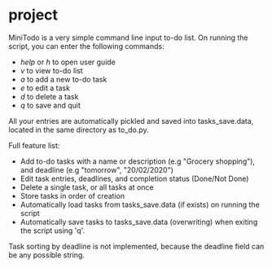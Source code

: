 # project

MiniTodo is a very simple command line input to-do list. 
On running the script, you can enter the following commands:

- *help* or *h* to open user guide
- *v* to view to-do list
- *a* to add a new to-do task
- *e* to edit a task
- *d* to delete a task
- *q* to save and quit

All your entries are automatically pickled and saved into tasks_save.data, located in the same directory as to_do.py.

Full feature list:
- Add to-do tasks with a name or description (e.g "Grocery shopping"), and deadline (e.g "tomorrow", "20/02/2020")
- Edit task entries, deadlines, and completion status (Done/Not Done)
- Delete a single task, or all tasks at once
- Store tasks in order of creation
- Automatically load tasks from tasks_save.data (if exists) on running the script
- Automatically save tasks to tasks_save.data (overwriting) when exiting the script using 'q'.

Task sorting by deadline is not implemented, because the deadline field can be any possible string. 
